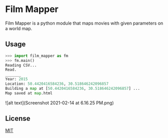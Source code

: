 # Film Mapper

Film Mapper is a python module that maps movies with given parameters on a world map.


## Usage

```python
>>> import film_mapper as fm
>>> fm.main()
Reading CSV...
Read.
_______
Year: 2015
Location: 50.4420416584236, 30.518646242096857
Building a map at [50.4420416584236, 30.518646242096857] ...
Map saved at map.html
```

![alt text](Screenshot 2021-02-14 at 6.16.25 PM.png)

## License
[MIT](https://choosealicense.com/licenses/mit/)
